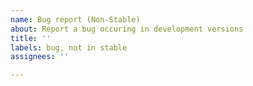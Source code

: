 ```yaml
---
name: Bug report (Non-Stable)
about: Report a bug occuring in development versions
title: ''
labels: bug, not in stable
assignees: ''

---
```


